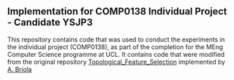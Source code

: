 ## Implementation for COMP0138 Individual Project - Candidate YSJP3
This repository contains code that was used to conduct the experiments in the individual project (COMP0138), as part of the completion for the MEng Computer Science programme at UCL.
It contains code that were modified from the original repository [Topological_Feature_Selection](https://github.com/FinancialComputingUCL/Topological_Feature_Selection) implemented by [A. Briola](https://github.com/AntoBr96)
